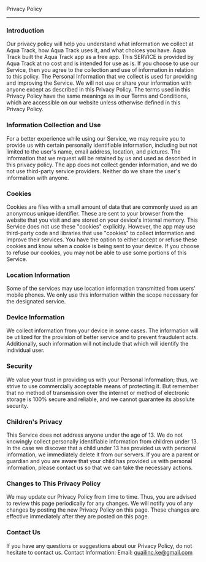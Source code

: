 Privacy Policy

----------------

### Introduction
Our privacy policy will help you understand what information we collect at Aqua Track, how Aqua Track uses it, and what choices you have. Aqua Track built the Aqua Track app as a free app. This SERVICE is provided by Aqua Track at no cost and is intended for use as is. If you choose to use our Service, then you agree to the collection and use of information in relation to this policy. The Personal Information that we collect is used for providing and improving the Service. We will not use or share your information with anyone except as described in this Privacy Policy. The terms used in this Privacy Policy have the same meanings as in our Terms and Conditions, which are accessible on our website unless otherwise defined in this Privacy Policy.

### Information Collection and Use
For a better experience while using our Service, we may require you to provide us with certain personally identifiable information, including but not limited to the user's name, email address, location, and pictures. The information that we request will be retained by us and used as described in this privacy policy. The app does not collect gender information, and we do not use third-party service providers. Neither do we share the user's information with anyone.

### Cookies
Cookies are files with a small amount of data that are commonly used as an anonymous unique identifier. These are sent to your browser from the website that you visit and are stored on your device's internal memory. This Service does not use these "cookies" explicitly. However, the app may use third-party code and libraries that use "cookies" to collect information and improve their services. You have the option to either accept or refuse these cookies and know when a cookie is being sent to your device. If you choose to refuse our cookies, you may not be able to use some portions of this Service.

### Location Information
Some of the services may use location information transmitted from users' mobile phones. We only use this information within the scope necessary for the designated service.

### Device Information
We collect information from your device in some cases. The information will be utilized for the provision of better service and to prevent fraudulent acts. Additionally, such information will not include that which will identify the individual user.

### Security
We value your trust in providing us with your Personal Information; thus, we strive to use commercially acceptable means of protecting it. But remember that no method of transmission over the internet or method of electronic storage is 100% secure and reliable, and we cannot guarantee its absolute security.

### Children's Privacy
This Service does not address anyone under the age of 13. We do not knowingly collect personally identifiable information from children under 13. In the case we discover that a child under 13 has provided us with personal information, we immediately delete it from our servers. If you are a parent or guardian and you are aware that your child has provided us with personal information, please contact us so that we can take the necessary actions.

### Changes to This Privacy Policy
We may update our Privacy Policy from time to time. Thus, you are advised to review this page periodically for any changes. We will notify you of any changes by posting the new Privacy Policy on this page. These changes are effective immediately after they are posted on this page.

### Contact Us
If you have any questions or suggestions about our Privacy Policy, do not hesitate to contact us.
Contact Information:
Email: quailinc.ke@gmail.com
